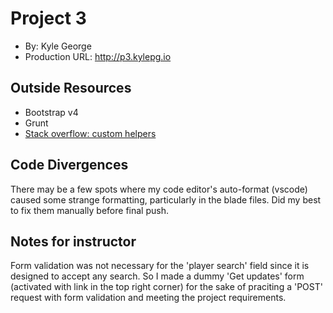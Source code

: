 # Project 3
+ By: Kyle George
+ Production URL: <http://p3.kylepg.io>

## Outside Resources
+ Bootstrap v4
+ Grunt
+ [Stack overflow: custom helpers](https://stackoverflow.com/questions/28290332/best-practices-for-custom-helpers-on-laravel-5?utm_medium=organic&utm_source=google_rich_qa&utm_campaign=google_rich_qa)

## Code Divergences
There may be a few spots where my code editor's auto-format (vscode) caused some strange formatting, particularly in the blade files. Did my best to fix them manually before final push.

## Notes for instructor
Form validation was not necessary for the 'player search' field since it is designed to accept any search. So I made a dummy 'Get updates' form (activated with link in the top right corner) for the sake of praciting a 'POST' request with form validation and meeting the project requirements.
